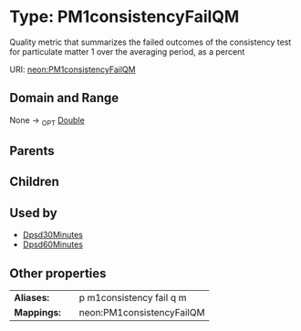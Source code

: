 
# Type: PM1consistencyFailQM


Quality metric that summarizes the failed outcomes of the consistency test for particulate matter 1 over the averaging period, as a percent

URI: [neon:PM1consistencyFailQM](https://data.neonscience.org/PM1consistencyFailQM)


## Domain and Range

None ->  <sub>OPT</sub> [Double](types/Double.md)

## Parents


## Children


## Used by

 * [Dpsd30Minutes](Dpsd30Minutes.md)
 * [Dpsd60Minutes](Dpsd60Minutes.md)

## Other properties

|  |  |  |
| --- | --- | --- |
| **Aliases:** | | p m1consistency fail q m |
| **Mappings:** | | neon:PM1consistencyFailQM |

